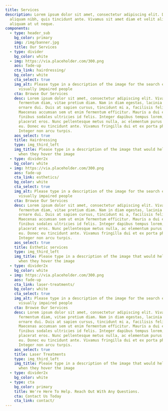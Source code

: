 ```yaml
---
title: Services
description: Lorem ipsum dolor sit amet, consectetur adipiscing elit. Duis at
  aliquam nibh, quis tincidunt ante. Vivamus sit amet diam et velit aliquam
  aliquam at ut neque.
components:
  - type: header_sub
    bg_color: primary
    img: /img/banner.jpg
    title: Our Services
  - type: divider
    bg_color: white
  - img: https://via.placeholder.com/300.png
    aos: fade-up
    cta_link: hairdressing/
    bg_color: white
    cta_select: true
    img_alt: Please type in a description of the image for the search engine or
      visually impaired people
    cta: Browse Our Services
    desc: Lorem ipsum dolor sit amet, consectetur adipiscing elit. Vivamus a
      fermentum diam, vitae pretium diam. Nam in diam egestas, lacinia urna in,
      ornare dui. Duis at sapien cursus, tincidunt mi a, facilisis felis.
      Maecenas accumsan sem ut enim fermentum efficitur. Mauris a dui eu arcu
      finibus sodales ultricies id felis. Integer dapibus tempus lorem, id
      placerat eros. Nunc pellentesque metus nulla, ac elementum purus dapibus
      eu. Donec eu tincidunt ante. Vivamus fringilla dui et ex porta pharetra.
      Integer non arcu turpis.
    aos_select: true
    title: Hairdressing
    type: img_third_left
    img_title: Please type in a description of the image that would help the user
      when they hover the image
  - type: divider2x
    bg_color: white
  - img: https://via.placeholder.com/300.png
    aos: fade-up
    cta_link: esthetics/
    bg_color: white
    cta_select: true
    img_alt: Please type in a description of the image for the search engine or
      visually impaired people
    cta: Browse Our Services
    desc: Lorem ipsum dolor sit amet, consectetur adipiscing elit. Vivamus a
      fermentum diam, vitae pretium diam. Nam in diam egestas, lacinia urna in,
      ornare dui. Duis at sapien cursus, tincidunt mi a, facilisis felis.
      Maecenas accumsan sem ut enim fermentum efficitur. Mauris a dui eu arcu
      finibus sodales ultricies id felis. Integer dapibus tempus lorem, id
      placerat eros. Nunc pellentesque metus nulla, ac elementum purus dapibus
      eu. Donec eu tincidunt ante. Vivamus fringilla dui et ex porta pharetra.
      Integer non arcu turpis.
    aos_select: true
    title: Esthetic services
    type: img_third_left
    img_title: Please type in a description of the image that would help the user
      when they hover the image
  - type: divider2x
    bg_color: white
  - img: https://via.placeholder.com/300.png
    aos: fade-up
    cta_link: laser-treatments/
    bg_color: white
    cta_select: true
    img_alt: Please type in a description of the image for the search engine or
      visually impaired people
    cta: Browse Our Services
    desc: Lorem ipsum dolor sit amet, consectetur adipiscing elit. Vivamus a
      fermentum diam, vitae pretium diam. Nam in diam egestas, lacinia urna in,
      ornare dui. Duis at sapien cursus, tincidunt mi a, facilisis felis.
      Maecenas accumsan sem ut enim fermentum efficitur. Mauris a dui eu arcu
      finibus sodales ultricies id felis. Integer dapibus tempus lorem, id
      placerat eros. Nunc pellentesque metus nulla, ac elementum purus dapibus
      eu. Donec eu tincidunt ante. Vivamus fringilla dui et ex porta pharetra.
      Integer non arcu turpis.
    aos_select: true
    title: Laser Treatments
    type: img_third_left
    img_title: Please type in a description of the image that would help the user
      when they hover the image
  - type: divider2x
    bg_color: white
  - type: cta
    bg_color: primary
    title: We're Here To Help. Reach Out With Any Questions.
    cta: Contact Us Today
    cta_link: contact/
---
```

